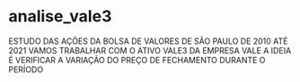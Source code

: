 # analise_vale3
ESTUDO DAS AÇÕES DA BOLSA DE VALORES DE SÃO PAULO DE 2010 ATÉ 2021 VAMOS TRABALHAR COM O ATIVO VALE3 DA EMPRESA VALE A IDEIA É VERIFICAR A VARIAÇÃO DO PREÇO DE FECHAMENTO DURANTE O PERÍODO
